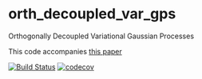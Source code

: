 # orth_decoupled_var_gps
Orthogonally Decoupled Variational Gaussian Processes 

This code accompanies [this paper](https://arxiv.org/pdf/1809.08820.pdf)

[![Build Status](https://travis-ci.org/hughsalimbeni/orth_decoupled_var_gps.svg?branch=master)](https://travis-ci.org/hughsalimbeni/orth_decoupled_var_gps)
[![codecov](https://codecov.io/gh/hughsalimbeni/orth_decoupled_var_gps/branch/master/graph/badge.svg)](https://codecov.io/gh/hughsalimbeni/orth_decoupled_var_gps)
